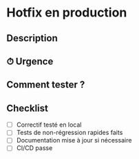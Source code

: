 #  Hotfix en production

##  Description
<!-- Quel problème urgent est corrigé ? -->

## ⏱ Urgence
<!-- Pourquoi est-ce critique ? -->

## Comment tester ?
<!-- Étapes rapides pour valider -->

## Checklist
- [ ] Correctif testé en local
- [ ] Tests de non-régression rapides faits
- [ ] Documentation mise à jour si nécessaire
- [ ] CI/CD passe 
